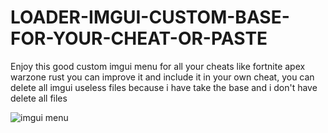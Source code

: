 # LOADER-IMGUI-CUSTOM-BASE-FOR-YOUR-CHEAT-OR-PASTE
Enjoy this good custom imgui menu for all your cheats like fortnite apex warzone rust you can improve it and include it in your own cheat, you can delete all imgui useless files because i have take the base and i don't have delete all files


![imgui menu](https://user-images.githubusercontent.com/101755793/158865961-7d8844cf-bb4c-477b-aa51-0a52225a02cc.PNG)







